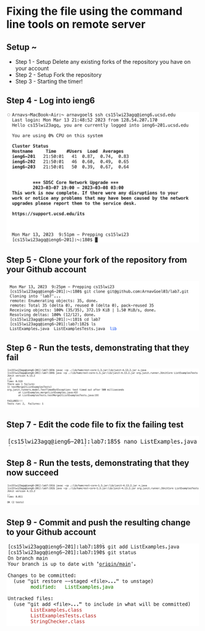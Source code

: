 # Fixing the file using the command line tools on remote server

## Setup ~ 
- Step 1 - Setup Delete any existing forks of the repository you have on your account
- Step 2 - Setup Fork the repository
- Step 3 - Starting the timer!


## Step 4 - Log into ieng6
![Picture demonstrating the step 4 of the task](step4.png)
## Step 5 - Clone your fork of the repository from your Github account
![Picture demonstrating the step 5 of the task](step5.png)
## Step 6 - Run the tests, demonstrating that they fail
![Picture demonstrating the step 6 of the task](step6.png)
## Step 7 - Edit the code file to fix the failing test
![Picture demonstrating the step 7 of the task](step7.png)
## Step 8 -  Run the tests, demonstrating that they now succeed
![Picture demonstrating the step 8 of the task](step8.png)
## Step 9 - Commit and push the resulting change to your Github account
![Picture demonstrating the step 9 of the task](step9.png)
